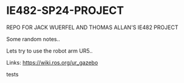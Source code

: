 # IE482-SP24-PROJECT
REPO FOR JACK WUERFEL AND THOMAS ALLAN'S IE482 PROJECT


Some random notes..

Lets try to use the robot arm UR5..

Links:
https://wiki.ros.org/ur_gazebo

tests
